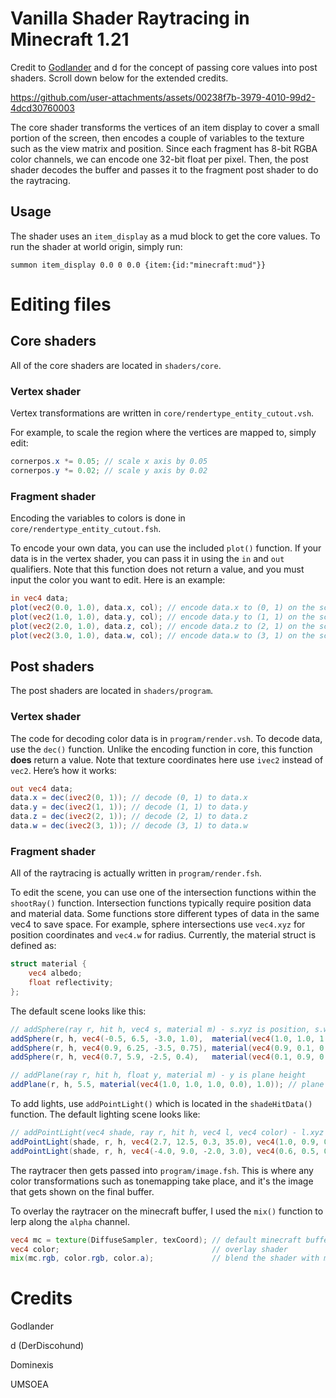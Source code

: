 # Vanilla Shader Raytracing in Minecraft 1.21
Credit to [Godlander](https://github.com/Godlander/raytracing) and d for the concept of passing core values into post shaders. Scroll down below for the extended credits.

https://github.com/user-attachments/assets/00238f7b-3979-4010-99d2-4dcd30760003

The core shader transforms the vertices of an item display to cover a small portion of the screen, then encodes a couple of variables to the texture such as the view matrix and position. Since each fragment has 8-bit RGBA color channels, we can encode one 32-bit float per pixel. Then, the post shader decodes the buffer and passes it to the fragment post shader to do the raytracing.

## Usage
The shader uses an `item_display` as a mud block to get the core values. To run the shader at world origin, simply run:
```mcfunction
summon item_display 0.0 0 0.0 {item:{id:"minecraft:mud"}}
```

# Editing files
## Core shaders
All of the core shaders are located in `shaders/core`.
### Vertex shader
Vertex transformations are written in `core/rendertype_entity_cutout.vsh`.

For example, to scale the region where the vertices are mapped to, simply edit:
```glsl
cornerpos.x *= 0.05; // scale x axis by 0.05
cornerpos.y *= 0.02; // scale y axis by 0.02
```
### Fragment shader
Encoding the variables to colors is done in `core/rendertype_entity_cutout.fsh`.

To encode your own data, you can use the included `plot()` function. If your data is in the vertex shader, you can pass it in using the `in` and `out` qualifiers. Note that this function does not return a value, and you must input the color you want to edit. Here is an example:
```glsl
in vec4 data;
plot(vec2(0.0, 1.0), data.x, col); // encode data.x to (0, 1) on the screen
plot(vec2(1.0, 1.0), data.y, col); // encode data.y to (1, 1) on the screen
plot(vec2(2.0, 1.0), data.z, col); // encode data.z to (2, 1) on the screen
plot(vec2(3.0, 1.0), data.w, col); // encode data.w to (3, 1) on the screen
```

## Post shaders
The post shaders are located in `shaders/program`.
### Vertex shader
The code for decoding color data is in `program/render.vsh`. To decode data, use the `dec()` function. Unlike the encoding function in core, this function **does** return a value. Note that texture coordinates here use `ivec2` instead of `vec2`. Here’s how it works:
```glsl
out vec4 data;
data.x = dec(ivec2(0, 1)); // decode (0, 1) to data.x
data.y = dec(ivec2(1, 1)); // decode (1, 1) to data.y
data.z = dec(ivec2(2, 1)); // decode (2, 1) to data.z
data.w = dec(ivec2(3, 1)); // decode (3, 1) to data.w
```
### Fragment shader
All of the raytracing is actually written in `program/render.fsh`.

To edit the scene, you can use one of the intersection functions within the `shootRay()` function. Intersection functions typically require position data and material data. Some functions store different types of data in the same vec4 to save space. For example, sphere intersections use `vec4.xyz` for position coordinates and `vec4.w` for radius. Currently, the material struct is defined as:
```glsl
struct material {
    vec4 albedo;
    float reflectivity;
};
```

The default scene looks like this:
```glsl
// addSphere(ray r, hit h, vec4 s, material m) - s.xyz is position, s.w is radius
addSphere(r, h, vec4(-0.5, 6.5, -3.0, 1.0),  material(vec4(1.0, 1.0, 1.0, 1.0), 0.5)); // white sphere of 1.0 radius and 0.5 reflectivity
addSphere(r, h, vec4(0.9, 6.25, -3.5, 0.75), material(vec4(0.9, 0.1, 0.1, 1.0), 0.2)); // red sphere of 0.75 radius and 0.2 reflectivity
addSphere(r, h, vec4(0.7, 5.9, -2.5, 0.4),   material(vec4(0.1, 0.9, 0.1, 1.0), 0.2)); // green sphere of 0.4 radius and 0.2 reflectivity

// addPlane(ray r, hit h, float y, material m) - y is plane height
addPlane(r, h, 5.5, material(vec4(1.0, 1.0, 1.0, 0.0), 1.0)); // plane at Y = 5.5, 1 reflectivity and 0 alpha, which results in an invisible shadow caster
```

To add lights, use `addPointLight()` which is located in the `shadeHitData()` function. The default lighting scene looks like:
```glsl
// addPointLight(vec4 shade, ray r, hit h, vec4 l, vec4 color) - l.xyz is position, l.w is intensity
addPointLight(shade, r, h, vec4(2.7, 12.5, 0.3, 35.0), vec4(1.0, 0.9, 0.8, 1.0)); // warm light with 35 intensity
addPointLight(shade, r, h, vec4(-4.0, 9.0, -2.0, 3.0), vec4(0.6, 0.5, 0.9, 1.0)); // blue light with 3 intensity
```

The raytracer then gets passed into `program/image.fsh`. This is where any color transformations such as tonemapping take place, and it's the image that gets shown on the final buffer.

To overlay the raytracer on the minecraft buffer, I used the `mix()` function to lerp along the `alpha` channel.
```glsl
vec4 mc = texture(DiffuseSampler, texCoord); // default minecraft buffer
vec4 color;                                  // overlay shader
mix(mc.rgb, color.rgb, color.a);             // blend the shader with minecraft
```

# Credits
Godlander

d (DerDiscohund)

Dominexis

UMSOEA